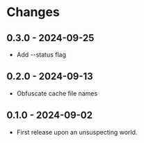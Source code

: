 # Changes

## 0.3.0 - 2024-09-25

- Add --status flag

## 0.2.0 - 2024-09-13

- Obfuscate cache file names

## 0.1.0 - 2024-09-02

- First release upon an unsuspecting world.
